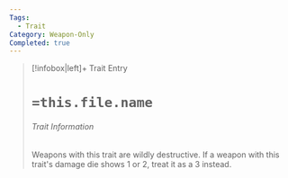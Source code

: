 ```yaml
---
Tags:
  - Trait
Category: Weapon-Only
Completed: true
---
```

> [!infobox|left]+ Trait Entry
> # `=this.file.name`
> ###### Trait Information
> Weapons with this trait are wildly destructive. If a weapon with this trait's damage die shows 1 or 2, treat it as a 3 instead. 